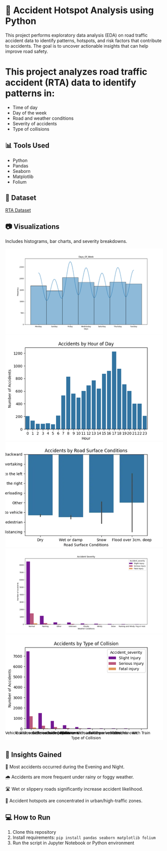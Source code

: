 # 🚦 Accident Hotspot Analysis using Python
This project performs exploratory data analysis (EDA) on road traffic accident data to identify patterns, hotspots, and risk factors that contribute to accidents. The goal is to uncover actionable insights that can help improve road safety.

# This project analyzes road traffic accident (RTA) data to identify patterns in:
- Time of day
- Day of the week
- Road and weather conditions
- Severity of accidents
- Type of collisions
## 📊 Tools Used
- Python
- Pandas
- Seaborn
- Matplotlib
- Folium

## 📁 Dataset
[RTA Dataset](https://www.kaggle.com/datasets/sobhanmoosavi/us-accidents?resource=download)

## 📷 Visualizations
Includes histograms, bar charts, and severity breakdowns.

<img src="Figure_1.png" width="500">
<img src="Figure_2.png" width="500">
<img src="Figure_3.png" width="500">
<img src="Figure_4.png" width="500">
<img src="Figure_5.png" width="500">


## 🧠 Insights Gained
🚗 Most accidents occurred during the Evening and Night.

🌧️ Accidents are more frequent under rainy or foggy weather.

🛣️ Wet or slippery roads significantly increase accident likelihood.

📍 Accident hotspots are concentrated in urban/high-traffic zones.

## 💻 How to Run
1. Clone this repository
2. Install requirements: `pip install pandas seaborn matplotlib folium`
3. Run the script in Jupyter Notebook or Python environment
